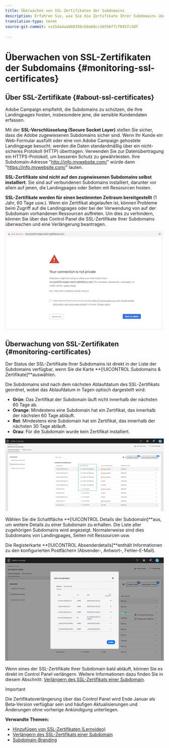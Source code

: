 ```yaml
---
title: Überwachen von SSL-Zertifikaten der Subdomains
description: Erfahren Sie, wie Sie die Zertifikate Ihrer Subdomains überwachen.
translation-type: tm+mt
source-git-commit: ce15da4aabb0350cb9a60cc16556ffcf691fc3df

---
```



# Überwachen von SSL-Zertifikaten der Subdomains {#monitoring-ssl-certificates}

## Über SSL-Zertifikate {#about-ssl-certificates}

Adobe Campaign empfiehlt, die Subdomains zu schützen, die Ihre Landingpages hosten, insbesondere jene, die sensible Kundendaten erfassen.

Mit der **SSL-Verschlüsselung (Secure Socket Layer)** stellen Sie sicher, dass die Adobe zugewiesenen Subdomains sicher sind. Wenn Ihr Kunde ein Web-Formular ausfüllt oder eine von Adobe Campaign gehostete Landingpage besucht, werden die Daten standardmäßig über ein nicht-sicheres Protokoll (HTTP) übertragen. Verwenden Sie zur Datenübertragung ein HTTPS-Protokoll, um besseren Schutz zu gewährleisten. Ihre Subdomain-Adresse &quot;http://info.mywebsite.com/&quot; würde dann &quot;https://info.mywebsite.com/&quot; lauten.

**SSL-Zertifikate sind nicht auf den zugewiesenen Subdomains selbst installiert**. Sie sind auf verbundenen Subdomains installiert, darunter vor allem auf jenen, die Landingpages oder Seiten mit Ressourcen hosten.

**SSL-Zertifikate werden für einen bestimmten Zeitraum bereitgestellt** (1 Jahr, 60 Tage usw.). Wenn ein Zertifikat abgelaufen ist, können Probleme beim Zugriff auf die Landingpages oder bei der Verwendung von auf der Subdomain vorhandenen Ressourcen auftreten. Um dies zu verhindern, können Sie über das Control Panel die SSL-Zertifikate Ihrer Subdomains überwachen und eine Verlängerung beantragen.

![](assets/no_certificate.png)

## Überwachung von SSL-Zertifikaten {#monitoring-certificates}

Der Status der SSL-Zertifikate Ihrer Subdomains ist direkt in der Liste der Subdomains verfügbar, wenn Sie die Karte **[!UICONTROL Subdomains &amp; Zertifikate]**auswählen.

Die Subdomains sind nach dem nächsten Ablaufdatum des SSL-Zertifikats geordnet, wobei das Ablaufdatum in Tagen optisch dargestellt wird:

* **Grün**: Das Zertifikat der Subdomain läuft nicht innerhalb der nächsten 60 Tage ab.
* **Orange**: Mindestens eine Subdomain hat ein Zertifikat, das innerhalb der nächsten 60 Tage abläuft.
* **Rot**: Mindestens eine Subdomain hat ein Zertifikat, das innerhalb der nächsten 30 Tage abläuft.
* **Grau**: Für die Subdomain wurde kein Zertifikat installiert.

![](assets/subdomains_list.png)

Wählen Sie die Schaltfläche **[!UICONTROL Details der Subdomain]**aus, um weitere Details zu einer Subdomain zu erhalten.
Die Liste aller zugehörigen Subdomains wird angezeigt. Normalerweise sind dies Subdomains von Landingpages, Seiten mit Ressourcen usw.

Die Registerkarte **[!UICONTROL Absenderdetails]**enthält Informationen zu den konfigurierten Postfächern (Absender-, Antwort-, Fehler-E-Mail).

![](assets/subdomain_details.png)

Wenn eines der SSL-Zertifikate Ihrer Subdomain bald abläuft, können Sie es direkt im Control Panel verlängern. Weitere Informationen dazu finden Sie in diesem Abschnitt: [Verlängern des SSL-Zertifikats einer Subdomain](../../subdomains-certificates/using/renewing-subdomain-certificate.md).

>[!IMPORTANT]
>
>Die Zertifikatsverlängerung über das Control Panel wird Ende Januar als Beta-Version verfügbar sein und häufigen Aktualisierungen und Änderungen ohne vorherige Ankündigung unterliegen.

**Verwandte Themen:**

* [Hinzufügen von SSL-Zertifikaten (Lernvideo)](https://docs.adobe.com/content/help/en/campaign-learn/campaign-standard-tutorials/administrating/control-panel/adding-ssl-certificates.html)
* [Verlängern des SSL-Zertifikats einer Subdomain](../../subdomains-certificates/using/renewing-subdomain-certificate.md)
* [Subdomain-Branding](../../subdomains-certificates/using/subdomains-branding.md)
